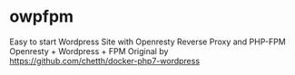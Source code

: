 # owpfpm
Easy to start Wordpress Site with Openresty Reverse Proxy and PHP-FPM
Openresty + Wordpress + FPM
Original by https://github.com/chetth/docker-php7-wordpress

